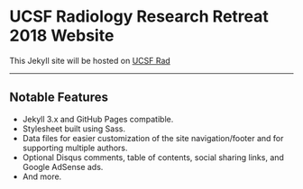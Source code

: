 # UCSF Radiology Research Retreat 2018  Website

This Jekyll site will be hosted on [UCSF Rad](https://UCSFrad.github.io/)

---

## Notable Features

* Jekyll 3.x and GitHub Pages compatible.
* Stylesheet built using Sass.
* Data files for easier customization of the site navigation/footer and for supporting multiple authors.
* Optional Disqus comments, table of contents, social sharing links, and Google AdSense ads.
* And more.
